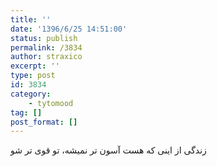 ```yaml
---
title: ''
date: '1396/6/25 14:51:00'
status: publish
permalink: /3834
author: straxico
excerpt: ''
type: post
id: 3834
category:
    - tytomood
tag: []
post_format: []
---
```

زندگی از اینی که هست آسون تر نمیشه، تو قوی تر شو